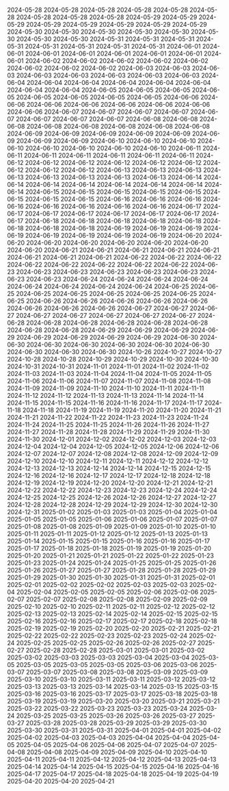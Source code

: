2024-05-28
2024-05-28
2024-05-28
2024-05-28
2024-05-28
2024-05-28
2024-05-28
2024-05-28
2024-05-28
2024-05-29
2024-05-29
2024-05-29
2024-05-29
2024-05-29
2024-05-29
2024-05-29
2024-05-29
2024-05-30
2024-05-30
2024-05-30
2024-05-30
2024-05-30
2024-05-30
2024-05-30
2024-05-30
2024-05-31
2024-05-31
2024-05-31
2024-05-31
2024-05-31
2024-05-31
2024-05-31
2024-05-31
2024-06-01
2024-06-01
2024-06-01
2024-06-01
2024-06-01
2024-06-01
2024-06-01
2024-06-01
2024-06-02
2024-06-02
2024-06-02
2024-06-02
2024-06-02
2024-06-02
2024-06-02
2024-06-02
2024-06-03
2024-06-03
2024-06-03
2024-06-03
2024-06-03
2024-06-03
2024-06-03
2024-06-03
2024-06-04
2024-06-04
2024-06-04
2024-06-04
2024-06-04
2024-06-04
2024-06-04
2024-06-04
2024-06-05
2024-06-05
2024-06-05
2024-06-05
2024-06-05
2024-06-05
2024-06-05
2024-06-05
2024-06-06
2024-06-06
2024-06-06
2024-06-06
2024-06-06
2024-06-06
2024-06-06
2024-06-06
2024-06-07
2024-06-07
2024-06-07
2024-06-07
2024-06-07
2024-06-07
2024-06-07
2024-06-07
2024-06-08
2024-06-08
2024-06-08
2024-06-08
2024-06-08
2024-06-08
2024-06-08
2024-06-08
2024-06-09
2024-06-09
2024-06-09
2024-06-09
2024-06-09
2024-06-09
2024-06-09
2024-06-09
2024-06-10
2024-06-10
2024-06-10
2024-06-10
2024-06-10
2024-06-10
2024-06-10
2024-06-10
2024-06-11
2024-06-11
2024-06-11
2024-06-11
2024-06-11
2024-06-11
2024-06-11
2024-06-12
2024-06-12
2024-06-12
2024-06-12
2024-06-12
2024-06-12
2024-06-12
2024-06-12
2024-06-12
2024-06-13
2024-06-13
2024-06-13
2024-06-13
2024-06-13
2024-06-13
2024-06-13
2024-06-13
2024-06-14
2024-06-14
2024-06-14
2024-06-14
2024-06-14
2024-06-14
2024-06-14
2024-06-14
2024-06-15
2024-06-15
2024-06-15
2024-06-15
2024-06-15
2024-06-15
2024-06-15
2024-06-15
2024-06-16
2024-06-16
2024-06-16
2024-06-16
2024-06-16
2024-06-16
2024-06-16
2024-06-16
2024-06-17
2024-06-17
2024-06-17
2024-06-17
2024-06-17
2024-06-17
2024-06-17
2024-06-17
2024-06-18
2024-06-18
2024-06-18
2024-06-18
2024-06-18
2024-06-18
2024-06-18
2024-06-18
2024-06-19
2024-06-19
2024-06-19
2024-06-19
2024-06-19
2024-06-19
2024-06-19
2024-06-19
2024-06-20
2024-06-20
2024-06-20
2024-06-20
2024-06-20
2024-06-20
2024-06-20
2024-06-20
2024-06-21
2024-06-21
2024-06-21
2024-06-21
2024-06-21
2024-06-21
2024-06-21
2024-06-21
2024-06-22
2024-06-22
2024-06-22
2024-06-22
2024-06-22
2024-06-22
2024-06-22
2024-06-22
2024-06-23
2024-06-23
2024-06-23
2024-06-23
2024-06-23
2024-06-23
2024-06-23
2024-06-23
2024-06-24
2024-06-24
2024-06-24
2024-06-24
2024-06-24
2024-06-24
2024-06-24
2024-06-24
2024-06-25
2024-06-25
2024-06-25
2024-06-25
2024-06-25
2024-06-25
2024-06-25
2024-06-25
2024-06-26
2024-06-26
2024-06-26
2024-06-26
2024-06-26
2024-06-26
2024-06-26
2024-06-26
2024-06-27
2024-06-27
2024-06-27
2024-06-27
2024-06-27
2024-06-27
2024-06-27
2024-06-27
2024-06-28
2024-06-28
2024-06-28
2024-06-28
2024-06-28
2024-06-28
2024-06-28
2024-06-28
2024-06-29
2024-06-29
2024-06-29
2024-06-29
2024-06-29
2024-06-29
2024-06-29
2024-06-29
2024-06-30
2024-06-30
2024-06-30
2024-06-30
2024-06-30
2024-06-30
2024-06-30
2024-06-30
2024-06-30
2024-06-30
2024-10-26
2024-10-27
2024-10-27
2024-10-28
2024-10-28
2024-10-29
2024-10-29
2024-10-30
2024-10-30
2024-10-31
2024-10-31
2024-11-01
2024-11-01
2024-11-02
2024-11-02
2024-11-03
2024-11-03
2024-11-04
2024-11-04
2024-11-05
2024-11-05
2024-11-06
2024-11-06
2024-11-07
2024-11-07
2024-11-08
2024-11-08
2024-11-09
2024-11-09
2024-11-10
2024-11-10
2024-11-11
2024-11-11
2024-11-12
2024-11-12
2024-11-13
2024-11-13
2024-11-14
2024-11-14
2024-11-15
2024-11-15
2024-11-16
2024-11-16
2024-11-17
2024-11-17
2024-11-18
2024-11-18
2024-11-19
2024-11-19
2024-11-20
2024-11-20
2024-11-21
2024-11-21
2024-11-22
2024-11-22
2024-11-23
2024-11-23
2024-11-24
2024-11-24
2024-11-25
2024-11-25
2024-11-26
2024-11-26
2024-11-27
2024-11-27
2024-11-28
2024-11-28
2024-11-29
2024-11-29
2024-11-30
2024-11-30
2024-12-01
2024-12-02
2024-12-02
2024-12-03
2024-12-03
2024-12-04
2024-12-04
2024-12-05
2024-12-05
2024-12-06
2024-12-06
2024-12-07
2024-12-07
2024-12-08
2024-12-08
2024-12-09
2024-12-09
2024-12-10
2024-12-10
2024-12-11
2024-12-11
2024-12-12
2024-12-12
2024-12-13
2024-12-13
2024-12-14
2024-12-14
2024-12-15
2024-12-15
2024-12-16
2024-12-16
2024-12-17
2024-12-17
2024-12-18
2024-12-18
2024-12-19
2024-12-19
2024-12-20
2024-12-20
2024-12-21
2024-12-21
2024-12-22
2024-12-22
2024-12-23
2024-12-23
2024-12-24
2024-12-24
2024-12-25
2024-12-25
2024-12-26
2024-12-26
2024-12-27
2024-12-27
2024-12-28
2024-12-28
2024-12-29
2024-12-29
2024-12-30
2024-12-30
2024-12-31
2025-01-02
2025-01-03
2025-01-03
2025-01-04
2025-01-04
2025-01-05
2025-01-05
2025-01-06
2025-01-06
2025-01-07
2025-01-07
2025-01-08
2025-01-08
2025-01-09
2025-01-09
2025-01-10
2025-01-10
2025-01-11
2025-01-11
2025-01-12
2025-01-12
2025-01-13
2025-01-13
2025-01-14
2025-01-15
2025-01-15
2025-01-16
2025-01-16
2025-01-17
2025-01-17
2025-01-18
2025-01-18
2025-01-19
2025-01-19
2025-01-20
2025-01-20
2025-01-21
2025-01-21
2025-01-22
2025-01-22
2025-01-23
2025-01-23
2025-01-24
2025-01-24
2025-01-25
2025-01-25
2025-01-26
2025-01-26
2025-01-27
2025-01-27
2025-01-28
2025-01-28
2025-01-29
2025-01-29
2025-01-30
2025-01-30
2025-01-31
2025-01-31
2025-02-01
2025-02-01
2025-02-02
2025-02-02
2025-02-03
2025-02-03
2025-02-04
2025-02-04
2025-02-05
2025-02-05
2025-02-06
2025-02-06
2025-02-07
2025-02-07
2025-02-08
2025-02-08
2025-02-09
2025-02-09
2025-02-10
2025-02-10
2025-02-11
2025-02-11
2025-02-12
2025-02-12
2025-02-13
2025-02-13
2025-02-14
2025-02-14
2025-02-15
2025-02-15
2025-02-16
2025-02-16
2025-02-17
2025-02-17
2025-02-18
2025-02-18
2025-02-19
2025-02-19
2025-02-20
2025-02-20
2025-02-21
2025-02-21
2025-02-22
2025-02-22
2025-02-23
2025-02-23
2025-02-24
2025-02-24
2025-02-25
2025-02-25
2025-02-26
2025-02-26
2025-02-27
2025-02-27
2025-02-28
2025-02-28
2025-03-01
2025-03-01
2025-03-02
2025-03-02
2025-03-03
2025-03-03
2025-03-04
2025-03-04
2025-03-05
2025-03-05
2025-03-05
2025-03-05
2025-03-06
2025-03-06
2025-03-07
2025-03-07
2025-03-08
2025-03-08
2025-03-09
2025-03-09
2025-03-10
2025-03-10
2025-03-11
2025-03-11
2025-03-12
2025-03-12
2025-03-13
2025-03-13
2025-03-14
2025-03-14
2025-03-15
2025-03-15
2025-03-16
2025-03-16
2025-03-17
2025-03-17
2025-03-18
2025-03-18
2025-03-19
2025-03-19
2025-03-20
2025-03-20
2025-03-21
2025-03-21
2025-03-22
2025-03-22
2025-03-23
2025-03-23
2025-03-24
2025-03-24
2025-03-25
2025-03-25
2025-03-26
2025-03-26
2025-03-27
2025-03-27
2025-03-28
2025-03-28
2025-03-29
2025-03-29
2025-03-30
2025-03-30
2025-03-31
2025-03-31
2025-04-01
2025-04-01
2025-04-02
2025-04-02
2025-04-03
2025-04-03
2025-04-04
2025-04-04
2025-04-05
2025-04-05
2025-04-06
2025-04-06
2025-04-07
2025-04-07
2025-04-08
2025-04-08
2025-04-09
2025-04-09
2025-04-10
2025-04-10
2025-04-11
2025-04-11
2025-04-12
2025-04-12
2025-04-13
2025-04-13
2025-04-14
2025-04-14
2025-04-15
2025-04-15
2025-04-16
2025-04-16
2025-04-17
2025-04-17
2025-04-18
2025-04-18
2025-04-19
2025-04-19
2025-04-20
2025-04-20
2025-04-21
